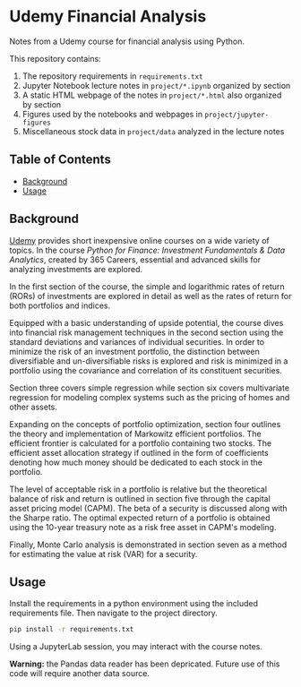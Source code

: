# Udemy Financial Analysis

Notes from a Udemy course for financial analysis using Python.

This repository contains:

1. The repository requirements in `requirements.txt`
2. Jupyter Notebook lecture notes in `project/*.ipynb` organized by section
3. A static HTML webpage of the notes in `project/*.html` also organized by section
4. Figures used by the notebooks and webpages in `project/jupyter-figures`
5. Miscellaneous stock data in `project/data` analyzed in the lecture notes



## Table of Contents

- [Background](#background)
- [Usage](#usage)



## Background

[Udemy](https://www.udemy.com) provides short inexpensive online courses on a wide variety of topics. In the course *Python for Finance: Investment Fundamentals & Data Analytics*, created by 365 Careers, essential and advanced skills for analyzing investments are explored.

In the first section of the course, the simple and logarithmic rates of return (RORs) of investments are explored in detail as well as the rates of return for both portfolios and indices.

Equipped with a basic understanding of upside potential, the course dives into financial risk management techniques in the second section using the standard deviations and variances of individual securities. In order to minimize the risk of an investment portfolio, the distinction between diversifiable and un-diversifiable risks is explored and risk is minimized in a portfolio using the covariance and correlation of its constituent securities.

Section three covers simple regression while section six covers multivariate regression for modeling complex systems such as the pricing of homes and other assets.

Expanding on the concepts of portfolio optimization, section four outlines the theory and implementation of Markowitz efficient portfolios. The efficient frontier is calculated for a portfolio containing two stocks. The efficient asset allocation strategy if outlined in the form of coefficients denoting how much money should be dedicated to each stock in the portfolio.

The level of acceptable risk in a portfolio is relative but the theoretical balance of risk and return is outlined in section five through the capital asset pricing model (CAPM). The beta of a security is discussed along with the Sharpe ratio. The optimal expected return of a portfolio is obtained using the 10-year treasury note as a risk free asset in CAPM's modeling.

Finally, Monte Carlo analysis is demonstrated in section seven as a method for estimating the value at risk (VAR) for a security.


## Usage

Install the requirements in a python environment using the included requirements file. Then navigate to the project directory.

```sh
pip install -r requirements.txt
```

Using a JupyterLab session, you may interact with the course notes.

**Warning:** the Pandas data reader has been depricated. Future use of this code will require another data source.
